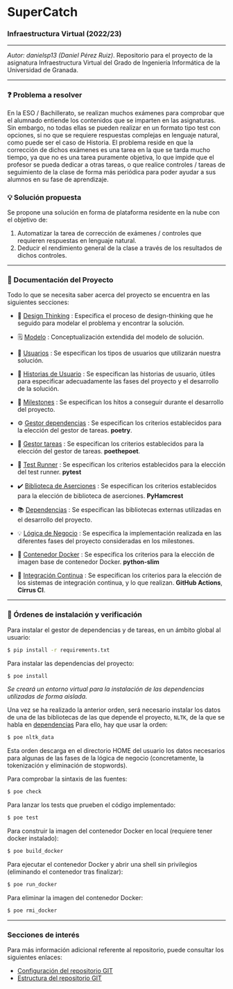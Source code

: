 # SuperCatch



### Infraestructura Virtual (2022/23)

****

*Autor: danielsp13 (Daniel Pérez Ruiz)*. Repositorio para el proyecto de la asignatura Infraestructura Virtual del Grado de Ingeniería Informática de la Universidad de Granada.

****

###  :question: Problema a resolver

En la ESO / Bachillerato, se realizan muchos exámenes para comprobar que el alumnado entiende los contenidos que se imparten en las asignaturas. Sin embargo, no todas ellas se pueden realizar en un formato tipo test con opciones, si no que se requiere respuestas complejas en lenguaje natural, como puede ser el caso de Historia. El problema reside en que la corrección de dichos exámenes es una tarea en la que se tarda mucho tiempo, ya que no es una tarea puramente objetiva, lo que impide que el profesor se pueda dedicar a otras tareas, o que realice controles / tareas de seguimiento de la clase de forma más periódica para poder ayudar a sus alumnos en su fase de aprendizaje.

###  :bulb:  Solución propuesta

Se propone una solución en forma de plataforma residente en la nube con el objetivo de:

1. Automatizar la tarea de corrección de exámenes / controles que requieren respuestas en lenguaje natural.
2. Deducir el rendimiento general de la clase a través de los resultados de dichos controles.

****

### :page_with_curl: Documentación del Proyecto

Todo lo que se necesita saber acerca del proyecto se encuentra en las siguientes secciones:

* :thinking: [Design Thinking](docs/design-thinking.md) : Especifica el proceso de design-thinking que he seguido para modelar el problema y encontrar la solución.
* :spiral_notepad: [Modelo](docs/modelo.md) : Conceptualización extendida del modelo de solución.



* :busts_in_silhouette: [Usuarios](docs/users.md) : Se especifican los tipos de usuarios que utilizarán nuestra solución.

* :notebook: [Historias de Usuario](docs/user-stories.md) : Se especifican las historias de usuario, útiles para especificar adecuadamente las fases del proyecto y el desarrollo de la solución.

* :checkered_flag: [Milestones](docs/milestones.md) : Se especifican los hitos a conseguir durante el desarrollo del proyecto.

* :gear: [Gestor dependencias](docs/gestor-dependencias.md) : Se especifican los criterios establecidos para la elección del gestor de tareas. **poetry**.

* :runner: [Gestor tareas](docs/gestor-tareas.md) : Se especifican los criterios establecidos para la elección del gestor de tareas. **poethepoet**.

* :rabbit2: [Test Runner](docs/test-runner.md) : Se especifican los criterios establecidos para la elección del test runner. **pytest**

* :heavy_check_mark: [Biblioteca de Aserciones](docs/biblioteca-aserciones.md) : Se especifican los criterios establecidos para la elección de biblioteca de aserciones. **PyHamcrest**

  

* :books: [Dependencias](docs/dependencias.md) : Se especifican las bibliotecas externas utilizadas en el desarrollo del proyecto.

* :bulb: [Lógica de Negocio](docs/logica-negocio.md) : Se especifica la implementación realizada en las diferentes fases del proyecto consideradas en los milestones.

* :whale2: [Contenedor Docker](docs/docker.md) : Se especifica los criterios para la elección de imagen base de contenedor Docker. **python-slim**



* :twisted_rightwards_arrows: [Integración Continua](docs/sistemas_ci.md) : Se especifican los criterios para la elección de los sistemas de integración continua, y lo que realizan. **GitHub Actions**, **Cirrus CI**.

****

### :shell: Órdenes de instalación y verificación

Para instalar el gestor de dependencias y de tareas, en un ámbito global al usuario:

~~~bash
$ pip install -r requirements.txt
~~~



Para instalar las dependencias del proyecto:

~~~bash
$ poe install
~~~

*Se creará un entorno virtual para la instalación de las dependencias utilizadas de forma aislada.*

Una vez se ha realizado la anterior orden, será necesario instalar los datos de una de las bibliotecas de las que depende el proyecto, `NLTK`, de la que se habla en [dependencias](docs/dependencias.md) Para ello, hay que usar la orden:

~~~bash
$ poe nltk_data
~~~

Esta orden descarga en el directorio HOME del usuario los datos necesarios para algunas de las fases de la lógica de negocio (concretamente, la tokenización y eliminación de stopwords).



Para comprobar la sintaxis de las fuentes:

~~~bash
$ poe check
~~~



Para lanzar los tests que prueben el código implementado:

~~~bash
$ poe test
~~~



Para construir la imagen del contenedor Docker en local (requiere tener docker instalado):

~~~bash
$ poe build_docker
~~~



Para ejecutar el contenedor Docker y abrir una shell sin privilegios (eliminando el contenedor tras finalizar):

~~~bash
$ poe run_docker
~~~



Para eliminar la imagen del contenedor Docker:

~~~bash
$ poe rmi_docker
~~~

 



****

###  Secciones de interés

Para más información adicional referente al repositorio, puede consultar los siguientes enlaces:

* [Configuración del repositorio GIT](repo-res/gitconfig.md)
* [Estructura del repositorio GIT](repo-res/gitstructure.md)